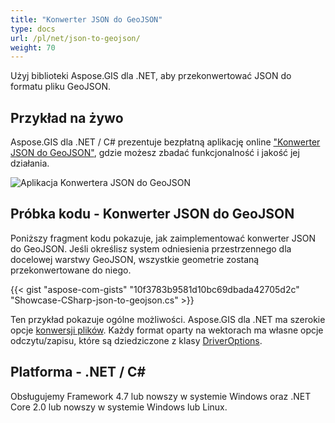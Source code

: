 ```yaml
---
title: "Konwerter JSON do GeoJSON"
type: docs
url: /pl/net/json-to-geojson/
weight: 70
---
```


Użyj biblioteki Aspose.GIS dla .NET, aby przekonwertować JSON do formatu pliku GeoJSON.

## **Przykład na żywo**

Aspose.GIS dla .NET / C# prezentuje bezpłatną aplikację online ["Konwerter JSON do GeoJSON"](https://products.aspose.app/gis/conversion/json-to-geojson), gdzie możesz zbadać funkcjonalność i jakość jej działania.

![Aplikacja Konwertera JSON do GeoJSON](conversion.png)

## **Próbka kodu - Konwerter JSON do GeoJSON**

Poniższy fragment kodu pokazuje, jak zaimplementować konwerter JSON do GeoJSON. Jeśli określisz system odniesienia przestrzennego dla docelowej warstwy GeoJSON, wszystkie geometrie zostaną przekonwertowane do niego. 

{{< gist "aspose-com-gists" "10f3783b9581d10bc69dbada42705d2c" "Showcase-CSharp-json-to-geojson.cs" >}}

Ten przykład pokazuje ogólne możliwości. Aspose.GIS dla .NET ma szerokie opcje [konwersji plików](https://docs.aspose.com/gis/net/vector-layers/). Każdy format oparty na wektorach ma własne opcje odczytu/zapisu, które są dziedziczone z klasy [DriverOptions](https://reference.aspose.com/gis/net/aspose.gis/driveroptions).

## **Platforma - .NET / C#**

Obsługujemy Framework 4.7 lub nowszy w systemie Windows oraz .NET Core 2.0 lub nowszy w systemie Windows lub Linux.
